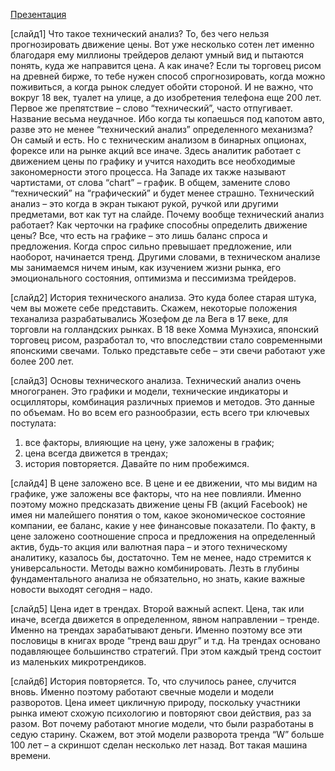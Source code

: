 [Презентация](/TechAnal.pdf)

[слайд1]
Что такое технический анализ? То, без чего нельзя прогнозировать движение цены. Вот уже несколько сотен лет именно благодаря ему миллионы трейдеров делают умный вид и пытаются понять, куда же направится цена.
А как иначе? Если ты торговец рисом на древней бирже, то тебе нужен способ спрогнозировать, когда можно поживиться, а когда рынок следует обойти стороной. И не важно, что вокруг 18 век, туалет на улице, а до изобретения телефона еще 200 лет.
Первое же препятствие – слово “технический”, часто отпугивает. Название весьма неудачное. Ибо когда ты копаешься под капотом авто, разве это не менее “технический анализ” определенного механизма? Он самый и есть.
Но с техническим анализом в бинарных опционах, форексе или на рынке акций все иначе. Здесь аналитик работает с движением цены по графику и учится находить все необходимые закономерности этого процесса.
На Западе их также называют чартистами, от слова “chart” – график. В общем, замените слово “технический” на “графический” и будет менее страшно.
Технический анализ – это когда в экран тыкают рукой, ручкой или другими предметами, вот как тут на слайде.
Почему вообще технический анализ работает? Как черточки на графике способны определить движение цены? Все, что есть на графике – это лишь баланс спроса и предложения. Когда спрос сильно превышает предложение, или наоборот, начинается тренд.
Другими словами, в техническом анализе мы занимаемся ничем иным, как изучением жизни рынка, его эмоционального состояния, оптимизма и пессимизма трейдеров.

[слайд2]
История технического анализа.
Это куда более старая штука, чем вы можете себе представить. Скажем, некоторые положения теханализа разрабатывались Жозефом де ла Вега в 17 веке, для торговли на голландских рынках.
В 18 веке Хомма Мунэхиса, японский торговец рисом, разработал то, что впоследствии стало современными японскими свечами. Только представьте себе – эти свечи работают уже более 200 лет.

[слайд3]
Основы технического анализа.
Технический анализ очень многогранен. Это графики и модели, технические индикаторы и осцилляторы, комбинация различных приемов и методов. Это данные по объемам. Но во всем его разнообразии, есть всего три ключевых постулата:
1. все факторы, влияющие на цену, уже заложены в график;
2. цена всегда движется в трендах;
3. история повторяется.
Давайте по ним пробежимся.

[слайд4]
В цене заложено все.
В цене и ее движении, что мы видим на графике, уже заложены все факторы, что на нее повлияли.
Именно поэтому можно предсказать движение цены FB (акций Facebook) не имея ни малейшего понятия о том, какое экономическое состояние компании, ее баланс, какие у нее финансовые показатели.
По факту, в цене заложено соотношение спроса и предложения на определенный актив, будь-то акция или валютная пара – и этого техническому аналитику, казалось бы, достаточно.
Тем не менее, надо стремится к универсальности. Методы важно комбинировать. Лезть в глубины фундаментального анализа не обязательно, но знать, какие важные новости выходят сегодня – надо.

[слайд5]
Цена идет в трендах.
Второй важный аспект. Цена, так или иначе, всегда движется в определенном, явном направлении – тренде. Именно на трендах зарабатывают деньги. Именно поэтому все эти пословицы в книгах вроде “тренд ваш друг” и т.д.
На трендах основано подавляющее большинство стратегий. При этом каждый тренд состоит из маленьких микротрендиков.

[слайд6]
История повторяется.
То, что случилось ранее, случится вновь. Именно поэтому работают свечные модели и модели разворотов. Цена имеет цикличную природу, поскольку участники рынка имеют схожую психологию и повторяют свои действия, раз за разом.
Вот почему работают многие модели, что были разработаны в седую старину. Скажем, вот этой модели разворота тренда “W” больше 100 лет – а скриншот сделан несколько лет назад. Вот такая машина времени.
